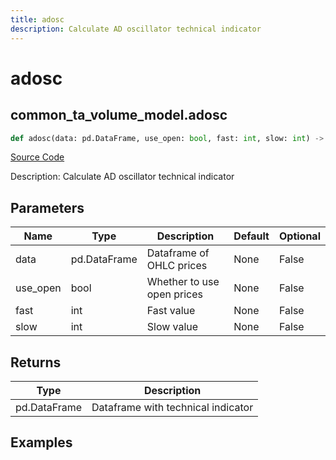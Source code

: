 ```yaml
---
title: adosc
description: Calculate AD oscillator technical indicator
---
```

# adosc

## common_ta_volume_model.adosc

```python
def adosc(data: pd.DataFrame, use_open: bool, fast: int, slow: int) -> DataFrame:
```
[Source Code](https://github.com/OpenBB-finance/OpenBBTerminal/tree/main/openbb_terminal/common/technical_analysis/volume_model.py#L45)

Description: Calculate AD oscillator technical indicator

## Parameters

| Name | Type | Description | Default | Optional |
| ---- | ---- | ----------- | ------- | -------- |
| data | pd.DataFrame | Dataframe of OHLC prices | None | False |
| use_open | bool | Whether to use open prices | None | False |
| fast | int | Fast value | None | False |
| slow | int | Slow value | None | False |

## Returns

| Type | Description |
| ---- | ----------- |
| pd.DataFrame | Dataframe with technical indicator |

## Examples


